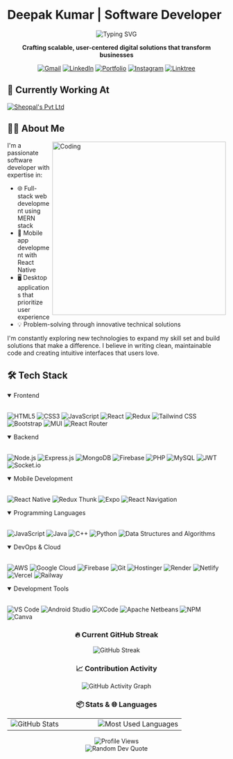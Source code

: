 # Deepak Kumar | Software Developer

<div align="center">
  <img src="https://readme-typing-svg.herokuapp.com?font=Fira+Code&weight=500&size=30&pause=1000&color=6C63FF&center=true&vCenter=true&random=false&width=600&lines=Full+Stack+Developer;Mobile+App+Developer;MERN+Stack+Expert;Problem+Solver;Tech+Enthusiast" alt="Typing SVG" />
  
  <p><strong>Crafting scalable, user-centered digital solutions that transform businesses</strong></p>
  
  [![Gmail](https://img.shields.io/badge/Gmail-D14836?style=for-the-badge&logo=gmail&logoColor=white)](mailto:deepakrajput.cu@gmail.com)
  [![LinkedIn](https://img.shields.io/badge/LinkedIn-%230077B5.svg?style=for-the-badge&logo=linkedin&logoColor=white)](https://linkedin.com/in/ideepakrajput)
  [![Portfolio](https://img.shields.io/badge/Portfolio-%23000000.svg?style=for-the-badge&logo=firefox&logoColor=#FF7139)](https://ideepakrajput.in/)
  [![Instagram](https://img.shields.io/badge/Instagram-%23E4405F.svg?style=for-the-badge&logo=Instagram&logoColor=white)](https://www.instagram.com/i_deepakrajput/)
  [![Linktree](https://img.shields.io/badge/linktree-1de9b6?style=for-the-badge&logo=linktree&logoColor=white)](https://linktr.ee/ideepakrajput)
</div>

## 💼 Currently Working At

<a href="https://www.sheopals.com/" target="_blank">
  <img src="https://img.shields.io/badge/Sheopal's_Pvt_Ltd-Software_Developer-2ea44f?style=for-the-badge" alt="Sheopal's Pvt Ltd">
</a>

## 👨‍💻 About Me

<img align="right" alt="Coding" width="400" src="https://media2.giphy.com/media/qgQUggAC3Pfv687qPC/giphy.gif?cid=ecf05e47bchqpe4akujlphu1jd2ll22t8x3eo4h0a4vm6jba&rid=giphy.gif&ct=g"/>

I'm a passionate software developer with expertise in:

-   🌐 Full-stack web development using MERN stack
-   📱 Mobile app development with React Native
-   🖥️ Desktop applications that prioritize user experience
-   💡 Problem-solving through innovative technical solutions

I'm constantly exploring new technologies to expand my skill set and build solutions that make a difference. I believe in writing clean, maintainable code and creating intuitive interfaces that users love.

## 🛠️ Tech Stack

<details open>
<summary>Frontend</summary>
<br>

![HTML5](https://img.shields.io/badge/html5-%23E34F26.svg?style=for-the-badge&logo=html5&logoColor=white)
![CSS3](https://img.shields.io/badge/css3-%231572B6.svg?style=for-the-badge&logo=css3&logoColor=white)
![JavaScript](https://img.shields.io/badge/javascript-%23323330.svg?style=for-the-badge&logo=javascript&logoColor=%23F7DF1E)
![React](https://img.shields.io/badge/react-%2320232a.svg?style=for-the-badge&logo=react&logoColor=%2361DAFB)
![Redux](https://img.shields.io/badge/redux-%23593d88.svg?style=for-the-badge&logo=redux&logoColor=white)
![Tailwind CSS](https://img.shields.io/badge/tailwindcss-%2338B2AC.svg?style=for-the-badge&logo=tailwind-css&logoColor=white)
![Bootstrap](https://img.shields.io/badge/bootstrap-%23563D7C.svg?style=for-the-badge&logo=bootstrap&logoColor=white)
![MUI](https://img.shields.io/badge/MUI-%230081CB.svg?style=for-the-badge&logo=mui&logoColor=white)
![React Router](https://img.shields.io/badge/React_Router-CA4245?style=for-the-badge&logo=react-router&logoColor=white)

</details>

<details open>
<summary>Backend</summary>
<br>

![Node.js](https://img.shields.io/badge/node.js-%2343853D.svg?style=for-the-badge&logo=node.js&logoColor=white)
![Express.js](https://img.shields.io/badge/express.js-%23404d59.svg?style=for-the-badge&logo=express&logoColor=white)
![MongoDB](https://img.shields.io/badge/mongodb-%234ea94b.svg?style=for-the-badge&logo=mongodb&logoColor=white)
![Firebase](https://img.shields.io/badge/firebase-a08021?style=for-the-badge&logo=firebase&logoColor=ffcd34)
![PHP](https://img.shields.io/badge/PHP-777BB4?style=for-the-badge&logo=php&logoColor=white)
![MySQL](https://img.shields.io/badge/mysql-%2300f.svg?style=for-the-badge&logo=mysql&logoColor=white)
![JWT](https://img.shields.io/badge/JWT-black?style=for-the-badge&logo=JSON%20web%20tokens)
![Socket.io](https://img.shields.io/badge/Socket.io-black?style=for-the-badge&logo=socket.io&badgeColor=010101)

</details>

<details open>
<summary>Mobile Development</summary>
<br>

![React Native](https://img.shields.io/badge/React_Native-20232A?style=for-the-badge&logo=react&logoColor=61DAFB)
![Redux Thunk](https://img.shields.io/badge/redux--thunk-%23007396.svg?style=for-the-badge&logo=redux&logoColor=white)
![Expo](https://img.shields.io/badge/expo-1C1E24?style=for-the-badge&logo=expo&logoColor=#D04A37)
![React Navigation](https://img.shields.io/badge/React_Navigation-6b52ae?style=for-the-badge&logo=react&logoColor=white)

</details>

<details open>
<summary>Programming Languages</summary>
<br>

![JavaScript](https://img.shields.io/badge/javascript-%23323330.svg?style=for-the-badge&logo=javascript&logoColor=%23F7DF1E)
![Java](https://img.shields.io/badge/Java-ED8B00?style=for-the-badge&logo=openjdk&logoColor=white)
![C++](https://img.shields.io/badge/c++-%2300599C.svg?style=for-the-badge&logo=c%2B%2B&logoColor=white)
![Python](https://img.shields.io/badge/python-3670A0?style=for-the-badge&logo=python&logoColor=ffdd54)
![Data Structures and Algorithms](https://img.shields.io/badge/Data_Structures_and_Algorithms-%230077B5.svg?style=for-the-badge)

</details>

<details open>
<summary>DevOps & Cloud</summary>
<br>

![AWS](https://img.shields.io/badge/AWS-%23FF9900.svg?style=for-the-badge&logo=amazon-aws&logoColor=white)
![Google Cloud](https://img.shields.io/badge/Google%20Cloud-%234285F4.svg?style=for-the-badge&logo=google-cloud&logoColor=white)
![Firebase](https://img.shields.io/badge/firebase-a08021?style=for-the-badge&logo=firebase&logoColor=ffcd34)
![Git](https://img.shields.io/badge/git-%23F05033.svg?style=for-the-badge&logo=git&logoColor=white)
![Hostinger](https://img.shields.io/badge/Hostinger-%231e1e1e.svg?style=for-the-badge&logo=hostinger&logoColor=white)
![Render](https://img.shields.io/badge/Render-%23000000.svg?style=for-the-badge&logo=render&logoColor=white)
![Netlify](https://img.shields.io/badge/netlify-%23000000.svg?style=for-the-badge&logo=netlify&logoColor=#00C7B7)
![Vercel](https://img.shields.io/badge/vercel-%23000000.svg?style=for-the-badge&logo=vercel&logoColor=white)
![Railway](https://img.shields.io/badge/Railway-%232a2f3e.svg?style=for-the-badge&logo=railway&logoColor=white)

</details>

<details open>
<summary>Development Tools</summary>
<br>

![VS Code](https://img.shields.io/badge/Visual_Studio_Code-0078D4?style=for-the-badge&logo=visual%20studio%20code&logoColor=white)
![Android Studio](https://img.shields.io/badge/Android_Studio-3DDC84?style=for-the-badge&logo=android-studio&logoColor=white)
![XCode](https://img.shields.io/badge/Xcode-007ACC?style=for-the-badge&logo=Xcode&logoColor=white)
![Apache Netbeans](https://img.shields.io/badge/apache%20netbeans-1B6AC6?style=for-the-badge&logo=apache%20netbeans%20IDE&logoColor=white)
![NPM](https://img.shields.io/badge/NPM-%23000000.svg?style=for-the-badge&logo=npm&logoColor=white)
![Canva](https://img.shields.io/badge/Canva-%2300C4CC.svg?style=for-the-badge&logo=Canva&logoColor=white)

</details>

<div align="center">
  <!-- 💫 STREAK AT TOP -->
  <h3>🔥 Current GitHub Streak</h3>
  <img src="https://github-readme-streak-stats.herokuapp.com/?user=ideepakrajput&theme=tokyonight&exclude_days=Sun" alt="GitHub Streak" />
  <!-- 📈 ACTIVITY GRAPH BELOW STREAK -->
  <h3>📈 Contribution Activity</h3>
  <img src="https://github-readme-activity-graph.vercel.app/graph?username=ideepakrajput&theme=tokyonight" alt="GitHub Activity Graph" />
  <!-- 📦 GITHUB STATS + 🌐 TOP LANGUAGES IN ONE ROW -->
  <h3>📦 Stats & 🌐 Languages</h3>
  <table>
    <tr>
      <td width="50%">
        <img src="https://github-readme-stats.vercel.app/api?username=ideepakrajput&theme=tokyonight&hide_border=false&include_all_commits=true&count_private=true" alt="GitHub Stats" />
      </td>
      <td width="50%">
        <img src="https://github-readme-stats.vercel.app/api/top-langs/?username=ideepakrajput&theme=tokyonight&hide_border=false&layout=compact&langs_count=10" alt="Most Used Languages" />
      </td>
    </tr>
  </table>
</div>

<div align="center">
  <img src="https://komarev.com/ghpvc/?username=ideepakrajput&color=blueviolet&style=for-the-badge" alt="Profile Views" />
</div>

<div align="center">
  <img src="https://quotes-github-readme.vercel.app/api?type=horizontal&theme=tokyonight" alt="Random Dev Quote" />
</div>
